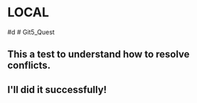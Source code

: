 # LOCAL
#d # Git5_Quest
## This a test to understand how to resolve conflicts.
## I'll did it successfully!
